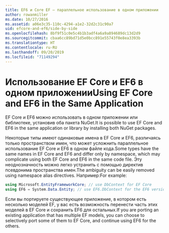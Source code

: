 ```yaml
---
title: EF6 и Core EF — параллельное использование в одном приложении
author: rowanmiller
ms.date: 10/27/2016
ms.assetid: a06e3c35-110c-4294-a1e2-32d2c31c90a7
uid: efcore-and-ef6/side-by-side
ms.openlocfilehash: 8bf9f51c0e5c4b1b3adf4a6a9a894689dc13d2d9
ms.sourcegitcommit: cbaa6cc89bd71d5e0bcc891e55743f0e8ea3393b
ms.translationtype: HT
ms.contentlocale: ru-RU
ms.lasthandoff: 09/20/2019
ms.locfileid: "71149294"
---
```

# <a name="using-ef-core-and-ef6-in-the-same-application"></a><span data-ttu-id="c04a0-102">Использование EF Core и EF6 в одном приложении</span><span class="sxs-lookup"><span data-stu-id="c04a0-102">Using EF Core and EF6 in the Same Application</span></span>

<span data-ttu-id="c04a0-103">EF Core и EF6 можно использовать в одном приложении или библиотеке, установив оба пакета NuGet.</span><span class="sxs-lookup"><span data-stu-id="c04a0-103">It is possible to use EF Core and EF6 in the same application or library by installing both NuGet packages.</span></span>

<span data-ttu-id="c04a0-104">Некоторые типы имеют одинаковые имена в EF Core и EF6, различаясь только пространством имен, что может усложнить параллельное использование EF Core и EF6 в одном файле кода.</span><span class="sxs-lookup"><span data-stu-id="c04a0-104">Some types have the same names in EF Core and EF6 and differ only by namespace, which may complicate using both EF Core and EF6 in the same code file.</span></span> <span data-ttu-id="c04a0-105">Эту неоднозначность можно легко устранить с помощью директив псевдонима пространства имен.</span><span class="sxs-lookup"><span data-stu-id="c04a0-105">The ambiguity can be easily removed using namespace alias directives.</span></span> <span data-ttu-id="c04a0-106">Например:</span><span class="sxs-lookup"><span data-stu-id="c04a0-106">For example:</span></span>

``` csharp
using Microsoft.EntityFrameworkCore; // use DbContext for EF Core
using EF6 = System.Data.Entity; // use EF6.DbContext for the EF6 version
```

<span data-ttu-id="c04a0-107">Если вы портируете существующее приложение, в котором есть несколько моделей EF, у вас есть возможность перенести часть этих моделей в EF Core и сохранить EF6 для остальных.</span><span class="sxs-lookup"><span data-stu-id="c04a0-107">If you are porting an existing application that has multiple EF models, you can choose to selectively port some of them to EF Core, and continue using EF6 for the others.</span></span>
